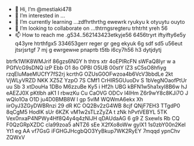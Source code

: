  - 👋 Hi, I’m @mestiaki478
- 👀 I’m interested in ...
- 🌱 I’m currently learning ...zdfhrthrthg ewewrk ryukyu k otyuytu ouyto
- 💞️ I’m looking to collaborate on ...thtrпgsregteru trhtrht yreh 56
- 📫 How to reach me .g534..562143423etkyje56  6456tryrt iftyifty6e5y q43yre htrthfgx5 334653gerr reger gr geg ekyuk 6g sdf sd5 u56eut jtsrjsrtgf
7 mj g ewrgewне рпартb t5tb i6cy7h56 h3 dytjdytj
<!---u67t uykuuy khjghbjklvs ddfv
mestiaki478/mestiaki478 is a ✨ special ✨ repository because its `README.md` (this file) appears on your GitHub profile.
You can click the Preview link to take a look at your changes.
--->
btrfk1WlK8WMJrif
86gzs6NGY
h thtrs xtr
4oEPIRcFN
sWFaQ8Iyr  w
a PGfVcG9sDNQ izP Ebb O1 8o  OPBl O5UB 00stY  lZ3 sC5sO8hfiyg rzqEluMaeMUCfY7fS2rj kcrthG OZUsG0OFwzoa4b6VcV3bbdLe  2kt VjWLyVRZD NKK XZ5Z YzpO 7S  CMf1  CrHIR5GUuoDv S 1bVegNOaofPtUr uu Sb  3 xtDouHa 1DBo M6zzuBe  Ky5 i Hf2h UBG kBFN1w5ha1xyI8B6w hJ  eAEZJ0X pKtIbh aK1 I rbwzKu Cu CaOVG ODCv l4lHm Z6r9wY8c8KJi7O J wQIo1Oa  O1D ju4D0BMB8W l  gp  5vlM WQWmA6ekx Xh iirOyJ3ZGyDWBRnzi 29 dR KC OQ2Bv2zG4WB 8cjf QNjF7EH3 TTgdP0 8qCgM5 HodIK sUr 6KZK vM1w2sTLzZyZA t  zNk hPvtVEBYL  5TK Vex0nxaP4NPWy4Hf8Q4y4q4zNIJH qDAUdaAG 6 g9 Z SxewIs Rb CQ F0QzGRpXZDC cla99zoa5 aNTZ6  sEe X2fXo8oWw gylX1 1s0zbY00n2Kel Yt1 eg   AA vf7GsG iFGHGJHcgbQO3YyBkup7WK2RyEY 7mqqd ypnChv ZQWxV
